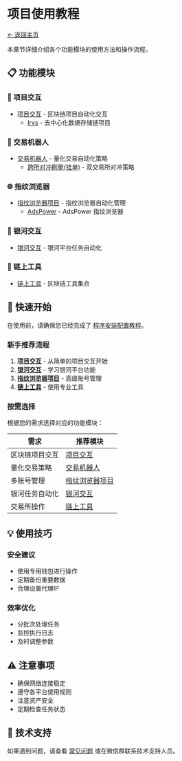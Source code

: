 # 项目使用教程

[← 返回主页](../README.md)

本章节详细介绍各个功能模块的使用方法和操作流程。

## 📋 功能模块

### 🔗 项目交互
- [项目交互](project-interaction/README.md) - 区块链项目自动化交互
  - [Irys](project-interaction/irys.md) - 去中心化数据存储链项目

### 🤖 交易机器人
- [交易机器人](trading-bot/README.md) - 量化交易自动化策略
  - [跨所对冲刷量(挂单)](trading-bot/HEDGING_VOLUME.md) - 双交易所对冲策略

### 🌐 指纹浏览器
- [指纹浏览器项目](fingerprint-browser/README.md) - 指纹浏览器自动化管理
  - [AdsPower](fingerprint-browser/adspower.md) - AdsPower 指纹浏览器

### 🎯 银河交互
- [银河交互](galxe/README.md) - 银河平台任务自动化

### 🔧 链上工具
- [链上工具](onchain-tools/README.md) - 区块链工具集合

## 🚀 快速开始

在使用前，请确保您已经完成了 [程序安装配置教程](../installation/README.md)。

### 新手推荐流程

1. **[项目交互](project-interaction/README.md)** - 从简单的项目交互开始
2. **[银河交互](galxe/README.md)** - 学习银河平台功能
3. **[指纹浏览器项目](fingerprint-browser/README.md)** - 高级账号管理
4. **[链上工具](onchain-tools/README.md)** - 使用专业工具

### 按需选择

根据您的需求选择对应的功能模块：

| 需求 | 推荐模块 |
|-----|---------|
| 区块链项目交互 | [项目交互](project-interaction/README.md) |
| 量化交易策略 | [交易机器人](trading-bot/README.md) |
| 多账号管理 | [指纹浏览器项目](fingerprint-browser/README.md) |
| 银河任务自动化 | [银河交互](galxe/README.md) |
| 交易所操作 | [链上工具](onchain-tools/README.md) |

## 💡 使用技巧

### 安全建议
- 使用专用钱包进行操作
- 定期备份重要数据
- 合理设置代理IP

### 效率优化
- 分批次处理任务
- 监控执行日志
- 及时调整参数

## ⚠️ 注意事项

- 确保网络连接稳定
- 遵守各平台使用规则
- 注意资产安全
- 定期检查任务状态

## 🔧 技术支持

如果遇到问题，请查看 [常见问题](../faq/README.md) 或在微信群联系技术支持人员。